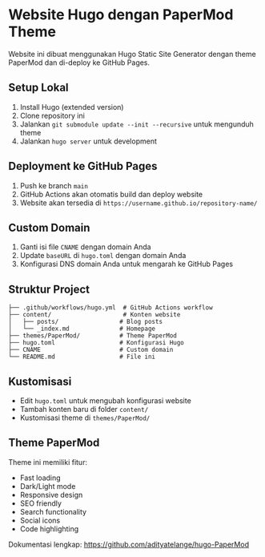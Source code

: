 # Website Hugo dengan PaperMod Theme

Website ini dibuat menggunakan Hugo Static Site Generator dengan theme PaperMod dan di-deploy ke GitHub Pages.

## Setup Lokal

1. Install Hugo (extended version)
2. Clone repository ini
3. Jalankan `git submodule update --init --recursive` untuk mengunduh theme
4. Jalankan `hugo server` untuk development

## Deployment ke GitHub Pages

1. Push ke branch `main`
2. GitHub Actions akan otomatis build dan deploy website
3. Website akan tersedia di `https://username.github.io/repository-name/`

## Custom Domain

1. Ganti isi file `CNAME` dengan domain Anda
2. Update `baseURL` di `hugo.toml` dengan domain Anda
3. Konfigurasi DNS domain Anda untuk mengarah ke GitHub Pages

## Struktur Project

```
├── .github/workflows/hugo.yml  # GitHub Actions workflow
├── content/                    # Konten website
│   ├── posts/                 # Blog posts
│   └── _index.md              # Homepage
├── themes/PaperMod/           # Theme PaperMod
├── hugo.toml                  # Konfigurasi Hugo
├── CNAME                      # Custom domain
└── README.md                  # File ini
```

## Kustomisasi

- Edit `hugo.toml` untuk mengubah konfigurasi website
- Tambah konten baru di folder `content/`
- Kustomisasi theme di `themes/PaperMod/`

## Theme PaperMod

Theme ini memiliki fitur:
- Fast loading
- Dark/Light mode
- Responsive design
- SEO friendly
- Search functionality
- Social icons
- Code highlighting

Dokumentasi lengkap: https://github.com/adityatelange/hugo-PaperMod
